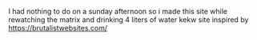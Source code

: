 I had nothing to do on a sunday afternoon so i made this site while rewatching the matrix and drinking 4 liters of water kekw
site inspired by https://brutalistwebsites.com/
